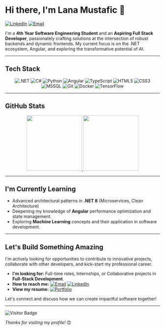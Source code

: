 # Hi there, I'm Lana Mustafic 👋

[![LinkedIn](https://img.shields.io/badge/LinkedIn-Connect-pink?style=for-the-badge&logo=linkedin&color=%23FFC2D1&logoColor=white)](https://linkedin.com/in/lana-mustafic)
[![Email](https://img.shields.io/badge/Email-Contact%20Me-pink?style=for-the-badge&logo=gmail&color=%23FFC2D1&logoColor=white)](mailto:lana-mustafic@outlook.com)

I'm a **4th Year Software Engineering Student** and an **Aspiring Full Stack Developer**, passionately crafting solutions at the intersection of robust backends and dynamic frontends. My current focus is on the .NET ecosystem, Angular, and exploring the transformative potential of AI.

---

## Tech Stack

<p align="center">
  <img src="https://img.shields.io/badge/.NET-FFB6C1?style=for-the-badge&logo=dotnet&logoColor=black" alt=".NET" />
  <img src="https://img.shields.io/badge/C%23-FFB6C1?style=for-the-badge&logo=c-sharp&logoColor=black" alt="C#" />
  <img src="https://img.shields.io/badge/python-FFB6C1?style=for-the-badge&logo=python&logoColor=black" alt="Python" />
  <img src="https://img.shields.io/badge/angular-FFB6C1?style=for-the-badge&logo=angular&logoColor=black" alt="Angular" />
  <img src="https://img.shields.io/badge/typescript-FFB6C1?style=for-the-badge&logo=typescript&logoColor=black" alt="TypeScript" />
  <img src="https://img.shields.io/badge/html5-FFB6C1?style=for-the-badge&logo=html5&logoColor=black" alt="HTML5" />
  <img src="https://img.shields.io/badge/css3-FFB6C1?style=for-the-badge&logo=css3&logoColor=black" alt="CSS3" />
  <img src="https://img.shields.io/badge/Microsoft%20SQL%20Server-FFB6C1?style=for-the-badge&logo=microsoft%20sql%20server&logoColor=black" alt="MSSQL" />
  <img src="https://img.shields.io/badge/git-FFB6C1?style=for-the-badge&logo=git&logoColor=black" alt="Git" />
  <img src="https://img.shields.io/badge/docker-FFB6C1?style=for-the-badge&logo=docker&logoColor=black" alt="Docker" />
  <img src="https://img.shields.io/badge/TensorFlow-FFB6C1?style=for-the-badge&logo=tensorflow&logoColor=black" alt="TensorFlow" />
</p>

---

## GitHub Stats

<p align="center">
  <a href="https://github.com/lana-mustafic">
    <!-- GitHub Streak Stats - Customized for Pink Theme -->
    <img height="180em" src="https://github-readme-streak-stats.herokuapp.com/?user=lana-mustafic&theme=default&hide_border=true&background=FFC2D120&fire=FF9EAA&ring=FF9EAA&currStreakNum=9D4EDD&sideLabels=9D4EDD&dates=6D6875" />
    <!-- Top Languages Card - Using a light theme -->
    <img height="180em" src="https://github-readme-stats.vercel.app/api/top-langs/?username=lana-mustafic&theme=default&hide_border=true&layout=compact&langs_count=8&hide=procfile&bg_color=FFC2D120&title_color=9D4EDD&text_color=6D6875" />
  </a>
</p>

---

## I'm Currently Learning

*   Advanced architectural patterns in **.NET 8** (Microservices, Clean Architecture)
*   Deepening my knowledge of **Angular** performance optimization and state management.
*   Exploring **Machine Learning** concepts and their application in software development.

---

## Let's Build Something Amazing

I'm actively looking for opportunities to contribute to innovative projects, collaborate with other developers, and kick-start my professional career.

* **I'm looking for:** Full-time roles, Internships, or Collaborative projects in **Full-Stack Development**.
* **How to reach me:** 
    [![Email](https://img.shields.io/badge/Email-Lana-FFB6C1?style=for-the-badge&logo=gmail&logoColor=white)](mailto:lana-mustafic@outlook.com)
    [![LinkedIn](https://img.shields.io/badge/LinkedIn-Connect-FFB6C1?style=for-the-badge&logo=linkedin&logoColor=white)](https://linkedin.com/in/lana-mustafic)
* **View my resume:** 
    [![Portfolio](https://img.shields.io/badge/Resume-Portfolio-FFB6C1?style=for-the-badge&logo=readthedocs&logoColor=white)](https://lana-mustafic.github.io/portfolio/)

Let's connect and discuss how we can create impactful software together!

---

![Visitor Badge](https://komarev.com/ghpvc/?username=lana-mustafic&color=FF9EAA&style=flat-square)

*Thanks for visiting my profile!* 😊
